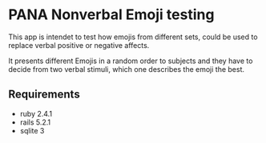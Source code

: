 # PANA Nonverbal Emoji testing

This app is intendet to test how emojis from different sets, could be used to replace verbal positive or negative affects.

It presents different Emojis in a random order to subjects and they have to decide from two verbal stimuli, which one describes the emoji the best.

## Requirements
* ruby 2.4.1
* rails 5.2.1
* sqlite 3
